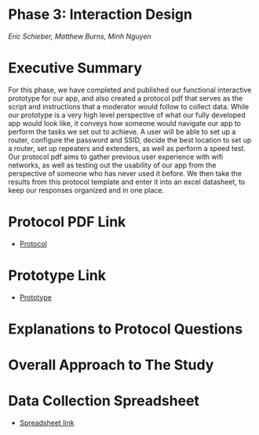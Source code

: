 # Phase 3: Interaction Design

*Eric Schieber, Matthew Burns, Minh Nguyen*

# Executive Summary
For this phase, we have completed and published our functional interactive prototype for our app, and also created a protocol pdf that serves as the script and instructions that a moderator would follow to collect data.  While our prototype is a very high level perspective of what our fully developed app would look like, it conveys how someone would navigate our app to perform the tasks we set out to achieve.  A user will be able to set up a router, configure the password and SSID, decide the best location to set up a router, set up repeaters and extenders, as well as perform a speed test.  Our protocol pdf aims to gather previous user experience with wifi networks, as well as testing out the usability of our app from the perspective of someone who has never used it before.  We then take the results from this protocol template and enter it into an excel datasheet, to keep our responses organized and in one place.

# Protocol PDF Link

* [Protocol](Usability_Test.pdf)
# Prototype Link

* [Prototype](https://xd.adobe.com/view/8dadd589-8653-4172-8b1c-1c1d78503e0c-d8fe/?fullscreen)
# Explanations to Protocol Questions

# Overall Approach to The Study

# Data Collection Spreadsheet
* [Spreadsheet link](https://docs.google.com/spreadsheets/d/1h89uWes5AUvS9k97yhjLPsboqdWE7ibViTRhDrIcEps/edit#gid=0)
